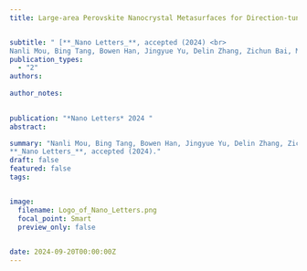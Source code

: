 ```yaml
---
title: Large-area Perovskite Nanocrystal Metasurfaces for Direction-tunable Lasing


subtitle: " [**_Nano Letters_**, accepted (2024) <br> 
Nanli Mou, Bing Tang, Bowen Han, Jingyue Yu, Delin Zhang, Zichun Bai, Mou Zhong, Biye Xie, Zhaoyu Zhang, Shikai Deng, Andrey L. Rogach, Jingtian Hu and **Jun Guan*** ]"
publication_types:
  - "2"
authors: 
  
author_notes:
  

publication: "*Nano Letters* 2024 "
abstract: 

summary: "Nanli Mou, Bing Tang, Bowen Han, Jingyue Yu, Delin Zhang, Zichun Bai, Mou Zhong, Biye Xie, Zhaoyu Zhang, Shikai Deng, Andrey L. Rogach, Jingtian Hu and **Jun Guan***  <br>
**_Nano Letters_**, accepted (2024)."
draft: false
featured: false
tags:


image:
  filename: Logo_of_Nano_Letters.png
  focal_point: Smart
  preview_only: false

 
date: 2024-09-20T00:00:00Z
---
```







